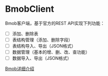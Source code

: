 # BmobClient

Bmob客户端，基于官方的REST API实现下列功能：
- [ ] 添加、删除表
- [ ] 表结构管理（添加、删除字段）
- [ ] 表结构导入、导出（JSON格式）
- [ ] 数据管理（基本的增、删、改、查功能）
- [ ] 数据导入、导出（JSON格式）

[Bmob详细介绍](http://www.bmob.cn/)
